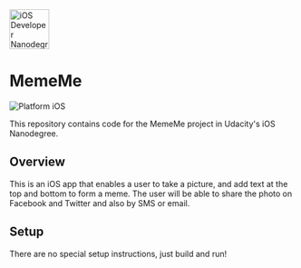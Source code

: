 <img src="https://s3-us-west-1.amazonaws.com/udacity-content/degrees/catalog-images/nd003.png" alt="iOS Developer Nanodegree logo" height="70" >

# MemeMe

![Platform iOS](https://img.shields.io/badge/nanodegree-iOS-blue.svg)

This repository contains code for the MemeMe project in Udacity's iOS Nanodegree.

## Overview

This is an iOS app that enables a user to take a picture, and add text at the top and bottom to form a meme. The user will be able to share the photo on Facebook and Twitter and also by SMS or email.

## Setup

There are no special setup instructions, just build and run!
